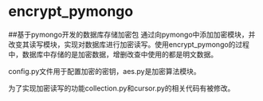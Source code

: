 # encrypt_pymongo
##基于pymongo开发的数据库存储加密包
通过向pymongo中添加加密模块，并改变其读写模块，实现对数据库进行加密读写。使用encrypt_pymongo的过程中，数据库中存储的是加密数据，增删改查中使用的都是明文数据。

config.py文件用于配置加密的密钥，aes.py是加密算法模块。

为了实现加密读写的功能collection.py和cursor.py的相关代码有被修改。
